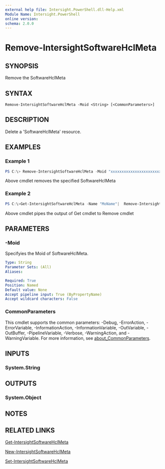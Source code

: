 ```yaml
---
external help file: Intersight.PowerShell.dll-Help.xml
Module Name: Intersight.PowerShell
online version:
schema: 2.0.0
---
```


# Remove-IntersightSoftwareHclMeta

## SYNOPSIS
Remove the SoftwareHclMeta

## SYNTAX

```
Remove-IntersightSoftwareHclMeta -Moid <String> [<CommonParameters>]
```

## DESCRIPTION
Delete a &apos;SoftwareHclMeta&apos; resource.

## EXAMPLES

### Example 1
```powershell
PS C:\> Remove-IntersightSoftwareHclMeta -Moid "xxxxxxxxxxxxxxxxxxxxxxxxxxx"
```
Above cmdlet removes the specified SoftwareHclMeta 

### Example 2
```powershell
PS C:\>Get-IntersightSoftwareHclMeta -Name "MoName"|  Remove-IntersightSoftwareHclMeta
```
Above cmdlet pipes the output of Get cmdlet to Remove cmdlet

## PARAMETERS

### -Moid
Specifyies the Moid of SoftwareHclMeta.

```yaml
Type: String
Parameter Sets: (All)
Aliases:

Required: True
Position: Named
Default value: None
Accept pipeline input: True (ByPropertyName)
Accept wildcard characters: False
```

### CommonParameters
This cmdlet supports the common parameters: -Debug, -ErrorAction, -ErrorVariable, -InformationAction, -InformationVariable, -OutVariable, -OutBuffer, -PipelineVariable, -Verbose, -WarningAction, and -WarningVariable. For more information, see [about_CommonParameters](http://go.microsoft.com/fwlink/?LinkID=113216).

## INPUTS

### System.String

## OUTPUTS

### System.Object
## NOTES

## RELATED LINKS

[Get-IntersightSoftwareHclMeta](./Get-IntersightSoftwareHclMeta.md)

[New-IntersightSoftwareHclMeta](./New-IntersightSoftwareHclMeta.md)

[Set-IntersightSoftwareHclMeta](./Set-IntersightSoftwareHclMeta.md)

